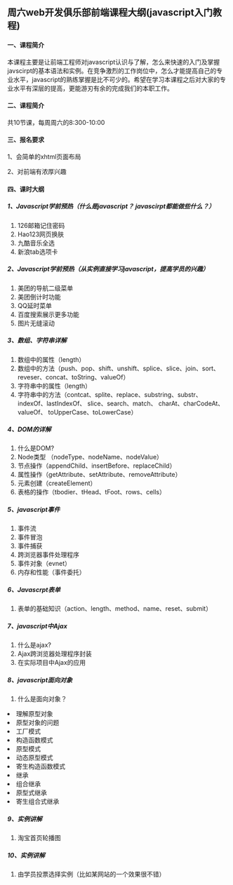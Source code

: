 ﻿<h2>周六web开发俱乐部前端课程大纲(javascript入门教程)</h2>
<h4>一、课程简介</h4>
<p>
  本课程主要是让前端工程师对javascript认识与了解，怎么来快速的入门及掌握javscirpt的基本语法和实例。在竞争激烈的工作岗位中，怎么才能提高自己的专业水平，javascript的熟练掌握是比不可少的。希望在学习本课程之后对大家的专业水平有深层的提高，更能游刃有余的完成我们的本职工作。
</p>
<h4>二、课程简介</h4>
 <p>共10节课，每周周六的8:300-10:00</p>
<h4>三、报名要求</h4>
  <p>1、会简单的xhtml页面布局</p>
  <p>2、对前端有浓厚兴趣</p>
<h4>四、课时大纲</h4>
<h5>1、Javascript学前预热（什么是javascript？ javascirpt都能做些什么？）</h5>
<ol class="task-list">
 <li>126邮箱记住密码</li>
  <li>Hao123网页换肤</li>
  <li>九酷音乐全选</li>
<li>  新浪tab选项卡</li>
</ol>
<h5>2、Javascript学前预热（从实例直接学习javascript，提高学员的兴趣）</h5>
<ol class="task-list">
  <li>美团的导航二级菜单</li>
  <li>美团倒计时功能</li>
  <li>QQ延时菜单</li>
  <li>百度搜索展示更多功能</li>
  <li>  图片无缝滚动</li>
</ol>
<h5>3、数组、字符串详解</h5>
<ol class="task-list">
  <li>数组中的属性（length）</li>
  <li>  数组中的方法（push、pop、shift、unshift、splice、slice、join、sort、 reveser、concat、toString、valueOf）</li>
  <li>字符串中的属性（length）</li>
  <Li>字符串中的方法（contcat、splite、replace、substring、substr、indexOf、lastIndexOf、 slice、search、match、 charAt、charCodeAt、 valueOf、 toUpperCase、toLowerCase）</li>
</ol>
<h5>4、DOM的详解</h5>
<ol clas="task-list">
  <li>什么是DOM?</li>
  <li>Node类型 （nodeType、nodeName、nodeValue）</li>
  <li>节点操作（appendChild、insertBefore、replaceChild）</li>
  <Li>属性操作（getAttribute、setAttribute、removeAttribute）</li>
  <li>元素创建（createElement）</li>
  <li>表格的操作（tbodier、tHead、tFoot、rows、cells）</li>
</ol>
<h5>5、javascript事件</h5>
<ol class="task-list">

  <Li>事件流</li>
  <li>事件冒泡</li>
  <li>事件捕获</li>
  <li>跨浏览器事件处理程序</li>
  <li>事件对象（evnet）</li>
  <li>内存和性能（事件委托）</li>
</ol>
<h5>6、Javascrpt表单</h5><ol class="task-list">
  <li>表单的基础知识（action、length、method、name、reset、submit）</li></ol>
<h5>7、javascript中Ajax</h5>
  <ol class="task-list">
	<li>什么是ajax?</li>
  	<li>Ajax跨浏览器处理程序封装</li>
        <Li>在实际项目中Ajax的应用</li>
</ol>
<h5>8、javascript面向对象</h5>
  <ol class="task-list">
  <LI>什么是面向对象？</ol>
  <li>理解原型对象</ol>
  <li>原型对象的问题</ol>
  <li>工厂模式</ol>
  <li>构造函数模式</ol>
  <Li>原型模式</ol>
  <Li>动态原型模式</ol>
  <li>寄生构造函数模式</ol>
  <li>继承</ol>
  <li>组合继承</ol>
  <li>原型式继承</ol>
  <li>寄生组合式继承</ol>
</ol>
<h5>9、实例讲解</h5>
<ol class="task-list">
  <li>淘宝首页轮播图</li>
</ol>
<h5>10、实例讲解</h5>
  <ol class="task-list">
    <li>由学员投票选择实例（比如某网站的一个效果很不错）</li>
</ol>
